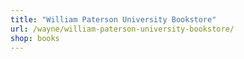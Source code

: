 ```yaml
---
title: "William Paterson University Bookstore"
url: /wayne/william-paterson-university-bookstore/
shop: books
---
```

